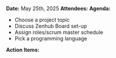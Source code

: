 **Date:** May 25th, 2025
**Attendees:**
**Agenda:**
- Choose a project topic
- Discuss Zenhub Board set-up
- Assign roles/scrum master schedule
- Pick a programming language

**Action Items:**